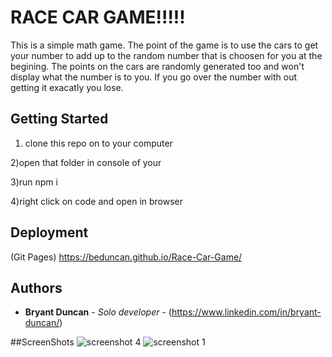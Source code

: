 # RACE CAR GAME!!!!!

This is a simple math game. The point of the game is to use the cars to get your number to add up to the random number that is choosen for you at the begining. The points on the cars are randomly generated too and won't display what the number is to you. If you go over the number with out getting it exacatly you lose.

## Getting Started

1) clone this repo on to your computer

2)open that folder in console of your 

3)run npm i 

4)right click on code and open in browser

## Deployment
(Git Pages)
https://beduncan.github.io/Race-Car-Game/


## Authors

* **Bryant Duncan** - *Solo developer* - (https://www.linkedin.com/in/bryant-duncan/)

##ScreenShots
![screenshot 4](https://user-images.githubusercontent.com/31356925/39392398-e54d8554-4a69-11e8-8b26-0b093abe9035.png)
![screenshot 1](https://user-images.githubusercontent.com/31356925/39392394-d940b6e6-4a69-11e8-8cd3-bf66afd43970.png)
